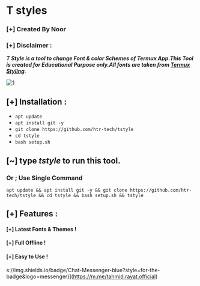 # T styles
### [+] Created By Noor 
### [+] Disclaimer :
***T Style is a tool to change Font & color Schemes of Termux App.This Tool is created for Educational Purpose only.All fonts are taken from [Termux Styling](https://github.com/termux/termux-styling).***

<img src="https://raw.githubusercontent.com/htr-tech/release-download/master/images/tstyle.png" alt="1" border="0">

## [+] Installation :

* ```apt update```
* ```apt install git -y```
* ```git clone https://github.com/htr-tech/tstyle```
* ```cd tstyle```
* ```bash setup.sh```
## [~] type ***tstyle*** to run this tool.
### Or ; Use Single Command
```
apt update && apt install git -y && git clone https://github.com/htr-tech/tstyle && cd tstyle && bash setup.sh && tstyle
```

## [+] Features :
#### [+] Latest Fonts & Themes !
#### [+] Full Offline !
#### [+] Easy to Use !
s://img.shields.io/badge/Chat-Messenger-blue?style=for-the-badge&logo=messenger)](https://m.me/tahmid.rayat.official)
